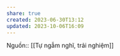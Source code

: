 ```yaml
---
share: true
created: 2023-06-30T13:12
updated: 2023-10-06T16:09
---
```

Nguồn:: [[Tự ngẫm nghĩ, trải nghiệm]]
